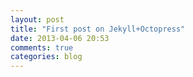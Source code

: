 ```yaml
---
layout: post
title: "First post on Jekyll+Octopress"
date: 2013-04-06 20:53
comments: true
categories: blog
---
```

